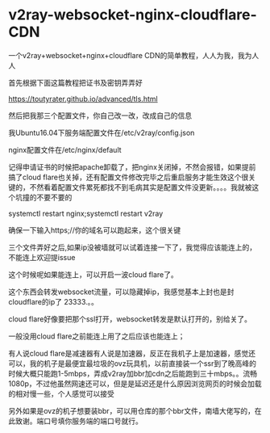 # v2ray-websocket-nginx-cloudflare-CDN
一个v2ray+websocket+nginx+cloudflare CDN的简单教程，人人为我，我为人人


首先根据下面这篇教程把证书及密钥弄弄好

https://toutyrater.github.io/advanced/tls.html

然后把我那三个配置文件，你自己改一改，改成自己的信息

我Ubuntu16.04下服务端配置文件在/etc/v2ray/config.json

nginx配置文件在/etc/nginx/default

记得申请证书的时候把apache卸载了，把nginx关闭掉，不然会报错，如果提前搞了cloud flare也关掉，还有配置文件修改完毕之后重启服务才能生效这个很关键的，不然看着配置文件累死都找不到毛病其实是配置文件没更新。。。。我就被这个坑撞的不要不要的

systemctl restart nginx;systemctl restart v2ray

确保一下输入https;//你的域名可以跑起来，这个很关键

三个文件弄好之后,如果ip没被墙就可以试着连接一下了，我觉得应该能连上的，不能连上欢迎提issue

这个时候呢如果能连上，可以开启一波cloud flare了。

这个东西会转发websocket流量，可以隐藏掉ip，我感觉基本上封也是封cloudflare的ip了  23333.。。

cloud flare好像要把那个ssl打开，websocket转发是默认打开的，别给关了。

一般没用cloud flare之前能连上用了之后应该也能连上；

有人说cloud flare是减速器有人说是加速器，反正在我机子上是加速器，感觉还可以，我的机子是最便宜最垃圾的ovz玩具机，以前直接装一个ssr到了晚高峰的时候大概只能跑1-5mbps，弄成v2ray加bbr加cdn之后能跑到三十mbps。。流畅1080p，不过他虽然网速还可以，但是是延迟还是什么原因浏览网页的时候会加载的相对慢一些，个人感觉可以接受

另外如果是ovz的机子想要装bbr，可以用仓库的那个bbr文件，南墙大佬写的，在此致谢。端口号填你服务端的端口号就行。


